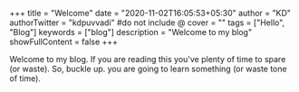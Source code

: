 +++
title = "Welcome"
date = "2020-11-02T16:05:53+05:30"
author = "KD"
authorTwitter = "kdpuvvadi" #do not include @
cover = ""
tags = ["Hello", "Blog"]
keywords = ["blog"]
description = "Welcome to my blog"
showFullContent = false
+++

Welcome to my blog. If you are reading this you've plenty of time to spare (or waste). So, buckle up. you are going to learn something (or waste tone of time).
